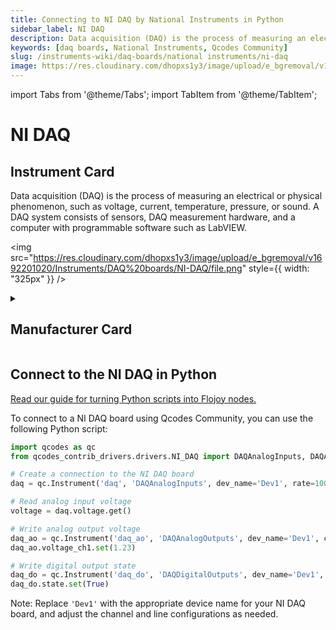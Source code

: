 ```yaml
---
title: Connecting to NI DAQ by National Instruments in Python
sidebar_label: NI DAQ
description: Data acquisition (DAQ) is the process of measuring an electrical or physical phenomenon, such as voltage, current, temperature, pressure, or sound. A DAQ system consists of sensors, DAQ measurement hardware, and a computer with programmable software such as LabVIEW.
keywords: [daq boards, National Instruments, Qcodes Community]
slug: /instruments-wiki/daq-boards/national instruments/ni-daq
image: https://res.cloudinary.com/dhopxs1y3/image/upload/e_bgremoval/v1692201020/Instruments/DAQ%20boards/NI-DAQ/file.png
---
```


import Tabs from '@theme/Tabs';
import TabItem from '@theme/TabItem';

# NI DAQ

## Instrument Card

<div className="flex">

<div>

Data acquisition (DAQ) is the process of measuring an electrical or physical phenomenon, such as voltage, current, temperature, pressure, or sound. A DAQ system consists of sensors, DAQ measurement hardware, and a computer with programmable software such as LabVIEW.

</div>

<img src="https://res.cloudinary.com/dhopxs1y3/image/upload/e_bgremoval/v1692201020/Instruments/DAQ%20boards/NI-DAQ/file.png" style={{ width: "325px" }} />

</div>

<details>
<summary><h2>Manufacturer Card</h2></summary>

<img src="https://res.cloudinary.com/dhopxs1y3/image/upload/e_bgremoval/v1692125989/Instruments/Vendor%20Logos/National_Instruments.png" style={{ width: "100%", objectFit: "cover" }} />

A producer of automated test equipment and virtual instrumentation software. Common applications include data acquisition, instrument control and machine vision. <a href="https://www.ni.com/en-ca.html">Website</a>.

<ul>
  <li>Headquarters: Austin, Texas, USA</li>
  <li>Yearly Revenue (millions, USD): 1657.0</li>
</ul>
</details>

## Connect to the NI DAQ in Python

[Read our guide for turning Python scripts into Flojoy nodes.](https://docs.flojoy.ai/custom-nodes/creating-custom-node/)


<Tabs>
<TabItem value="Qcodes Community" label="Qcodes Community">

To connect to a NI DAQ board using Qcodes Community, you can use the following Python script:

```python
import qcodes as qc
from qcodes_contrib_drivers.drivers.NI_DAQ import DAQAnalogInputs, DAQAnalogOutputs, DAQDigitalOutputs

# Create a connection to the NI DAQ board
daq = qc.Instrument('daq', 'DAQAnalogInputs', dev_name='Dev1', rate=1000, channels={'ch1': 0})

# Read analog input voltage
voltage = daq.voltage.get()

# Write analog output voltage
daq_ao = qc.Instrument('daq_ao', 'DAQAnalogOutputs', dev_name='Dev1', channels={'ch1': 0})
daq_ao.voltage_ch1.set(1.23)

# Write digital output state
daq_do = qc.Instrument('daq_do', 'DAQDigitalOutputs', dev_name='Dev1', lines=['port0/line0'])
daq_do.state.set(True)
```

Note: Replace `'Dev1'` with the appropriate device name for your NI DAQ board, and adjust the channel and line configurations as needed.

</TabItem>
</Tabs>
